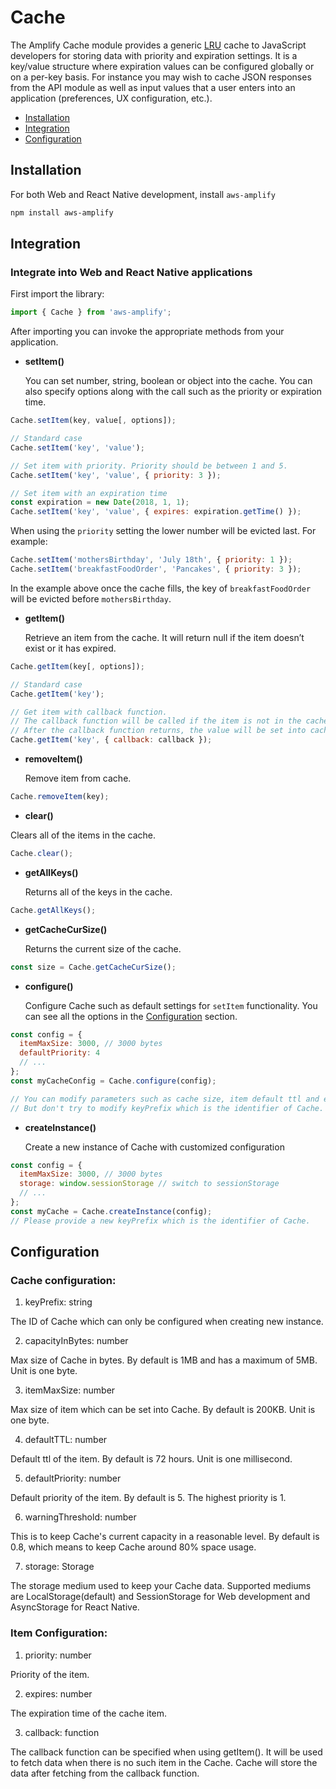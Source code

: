 # Cache

The Amplify Cache module provides a generic [LRU](https://en.wikipedia.org/wiki/Cache_replacement_policies#Least_Recently_Used_.28LRU.29) cache to JavaScript developers for storing data with priority and expiration settings. It is a key/value structure where expiration values can be configured globally or on a per-key basis. For instance you may wish to cache JSON responses from the API module as well as input values that a user enters into an application (preferences, UX configuration, etc.).

* [Installation](#installation)
* [Integration](#integration)
* [Configuration](#configuration)


## Installation

For both Web and React Native development, install `aws-amplify`
```bash
npm install aws-amplify
```


## Integration

### Integrate into Web and React Native applications

First import the library:
```js
import { Cache } from 'aws-amplify';
```

After importing you can invoke the appropriate methods from your application.

- **setItem()**

  You can set number, string, boolean or object into the cache. You can also specify options along with the call such as the priority or expiration time.

```js
Cache.setItem(key, value[, options]);

// Standard case
Cache.setItem('key', 'value');

// Set item with priority. Priority should be between 1 and 5.
Cache.setItem('key', 'value', { priority: 3 });

// Set item with an expiration time
const expiration = new Date(2018, 1, 1);
Cache.setItem('key', 'value', { expires: expiration.getTime() });
```

When using the `priority` setting the lower number will be evicted last. For example:

```js
Cache.setItem('mothersBirthday', 'July 18th', { priority: 1 });
Cache.setItem('breakfastFoodOrder', 'Pancakes', { priority: 3 });
```

In the example above once the cache fills, the key of `breakfastFoodOrder` will be evicted before `mothersBirthday`.

- **getItem()**

  Retrieve an item from the cache. It will return null if the item doesn’t exist or it has expired.

```js
Cache.getItem(key[, options]);

// Standard case
Cache.getItem('key');

// Get item with callback function.
// The callback function will be called if the item is not in the cache.
// After the callback function returns, the value will be set into cache.
Cache.getItem('key', { callback: callback });
```

- **removeItem()**

  Remove item from cache.

```js
Cache.removeItem(key);
```

- **clear()**

Clears all of the items in the cache.

```js
Cache.clear();
```

- **getAllKeys()**

  Returns all of the keys in the cache.

```js
Cache.getAllKeys();
```

- **getCacheCurSize()**

  Returns the current size of the cache.

```js
const size = Cache.getCacheCurSize();
```

- **configure()**

  Configure Cache such as default settings for `setItem` functionality. You can see all the options in the [Configuration](#configuration) section.

```js
const config = {
  itemMaxSize: 3000, // 3000 bytes
  defaultPriority: 4
  // ...
};
const myCacheConfig = Cache.configure(config);

// You can modify parameters such as cache size, item default ttl and etc.
// But don't try to modify keyPrefix which is the identifier of Cache.
```

- **createInstance()**

  Create a new instance of Cache with customized configuration

```js
const config = {
  itemMaxSize: 3000, // 3000 bytes
  storage: window.sessionStorage // switch to sessionStorage
  // ...
};
const myCache = Cache.createInstance(config);
// Please provide a new keyPrefix which is the identifier of Cache.
```

## Configuration

### Cache configuration:

1. keyPrefix: string

The ID of Cache which can only be configured when creating new instance.

2. capacityInBytes: number

Max size of Cache in bytes. By default is 1MB and has a maximum of 5MB. Unit is one byte.

3. itemMaxSize: number

Max size of item which can be set into Cache. By default is 200KB. Unit is one byte.

4. defaultTTL: number

Default ttl of the item. By default is 72 hours. Unit is one millisecond.

5. defaultPriority: number

Default priority of the item. By default is 5. The highest priority is 1.

6. warningThreshold: number

This is to keep Cache's current capacity in a reasonable level. By default is 0.8, which means to keep Cache around 80% space usage.

7. storage: Storage

The storage medium used to keep your Cache data. Supported mediums are LocalStorage(default) and SessionStorage for Web development and AsyncStorage for React Native.

### Item Configuration:

1. priority: number

Priority of the item.

2. expires: number

The expiration time of the cache item.

3. callback: function

The callback function can be specified when using getItem(). It will be used to fetch data when there is no such item in the Cache. Cache will store the data after fetching from the callback function.
